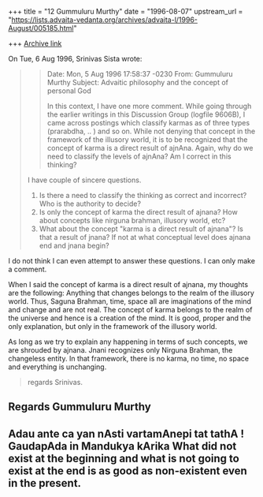 +++
title = "12 Gummuluru Murthy"
date = "1996-08-07"
upstream_url = "https://lists.advaita-vedanta.org/archives/advaita-l/1996-August/005185.html"

+++
[Archive link](https://lists.advaita-vedanta.org/archives/advaita-l/1996-August/005185.html)

On Tue, 6 Aug 1996, Srinivas Sista wrote:

> >
> > Date:    Mon, 5 Aug 1996 17:58:37 -0230
> > From:    Gummuluru Murthy <gmurthy at MORGAN.UCS.MUN.CA>
> > Subject: Advaitic philosophy and the concept of personal God
> >
> > <preceeding text removed>
> >
> > In this context, I have one more comment. While going through the
> > earlier writings in this Discussion Group (logfile 9606B), I came
> > across  postings which classify karmas as of three types (prarabdha,
> > .. )  and so on. While not denying that concept in the framework of
> > the illusory world, it is to be recognized that the concept of karma
> > is a direct result of ajnAna. Again, why do we need to classify the
> > levels of ajnAna? Am I correct in this thinking?
> >
> > <succeeding text removed>
> >
>
> I have couple of sincere questions.
>
> 1. Is there a need to classify the thinking as correct and incorrect?
>    Who is the authority to decide?
> 2. Is only the concept of karma the direct result of ajnana?
>    How about concepts like nirguna brahman, illusory world, etc?
> 3. What about the concept "karma is a direct result of ajnana"?
>    Is that a result of jnana?
>    If not at what conceptual level does ajnana end and jnana begin?

I do not think I can even attempt to answer these questions. I can only
make a comment.

When I said the concept of karma is a direct result of ajnana, my
thoughts are the following: Anything that changes belongs to the
realm of the illusory world. Thus, Saguna Brahman, time, space
all are imaginations of the mind and change and are not real.
The concept of karma belongs to the realm of the universe and
hence is a creation of the mind. It is good, proper and the only
explanation, but only in the framework of the illusory world.

As long as we try to explain any happening in terms of such concepts,
we are shrouded by ajnana. Jnani recognizes only Nirguna Brahman,
the changeless entity. In that framework, there is no karma, no time,
no space and everything is unchanging.

>
> regards
> Srinivas.
>

Regards
Gummuluru Murthy
----------------------------------------------------------------------------
Adau ante ca yan nAsti vartamAnepi tat tathA !
                                GaudapAda in Mandukya kArika
What did not exist at the beginning and what is not going to exist at the
 end is as good as non-existent even in the present.
----------------------------------------------------------------------------

